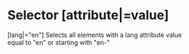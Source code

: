 # Selector [attribute|=value]

[lang|="en"]
Selects all elements with a lang attribute value  
equal to "en" or starting with "en-"  
